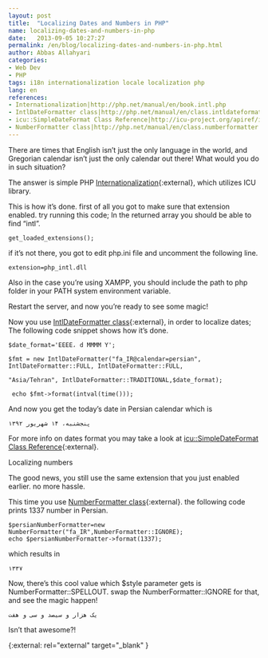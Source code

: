 ```yaml
---
layout: post
title:  "Localizing Dates and Numbers in PHP"
name: localizing-dates-and-numbers-in-php
date:   2013-09-05 10:27:27
permalink: /en/blog/localizing-dates-and-numbers-in-php.html
author: Abbas Allahyari
categories:
- Web Dev
- PHP
tags: i18n internationalization locale localization php
lang: en
references:
- Internationalization|http://php.net/manual/en/book.intl.php
- IntlDateFormatter class|http://php.net/manual/en/class.intldateformatter.php
- icu::SimpleDateFormat Class Reference|http://icu-project.org/apiref/icu4c/classSimpleDateFormat.html
- NumberFormatter class|http://php.net/manual/en/class.numberformatter.php
---
```

There are times that English isn’t just the only language in the world, and Gregorian calendar isn’t just the only calendar out there! What would you do in such situation?

The answer is simple PHP [Internationalization](http://php.net/manual/en/book.intl.php){:external}, which utilizes ICU library.

This is how it’s done. first of all you got to make sure that extension enabled. try running this code; In the returned array you should be able to find “intl”.



    get_loaded_extensions();

if it’s not there, you got to edit php.ini file and uncomment  the following line.



    extension=php_intl.dll

Also in the case you’re using XAMPP, you should include the path to php folder in your PATH system environment variable.

Restart the server, and now you’re ready to see some magic!

Now you use [IntlDateFormatter class](http://php.net/manual/en/class.intldateformatter.php){:external}, in order to localize dates; The following code snippet shows how it’s done.



    $date_format='EEEE، d MMMM Y';

    $fmt = new IntlDateFormatter("fa_IR@calendar=persian", IntlDateFormatter::FULL, IntlDateFormatter::FULL,

    "Asia/Tehran", IntlDateFormatter::TRADITIONAL,$date_format);

     echo $fmt->format(intval(time()));

And now you get the today’s date in Persian calendar which is



    پنجشنبه، ۱۴ شهریور ۱۳۹۲

For more info on dates format you may take a look at [icu::SimpleDateFormat Class Reference](http://icu-project.org/apiref/icu4c/classSimpleDateFormat.html){:external}.

Localizing numbers

The good news, you still use the same extension that you just enabled earlier. no more hassle.

This time you use [NumberFormatter class](http://php.net/manual/en/class.numberformatter.php){:external}. the following code prints 1337 number in Persian.



    $persianNumberFormatter=new NumberFormatter("fa_IR",NumberFormatter::IGNORE);
    echo $persianNumberFormatter->format(1337);

which results in



    ۱۳۳۷

Now, there’s this cool value which $style parameter gets is NumberFormatter::SPELLOUT. swap the NumberFormatter::IGNORE for that, and see the magic happen!



    یک هزار و سیصد و سی و هفت

Isn’t that awesome?!

{:external: rel="external" target="_blank" }
